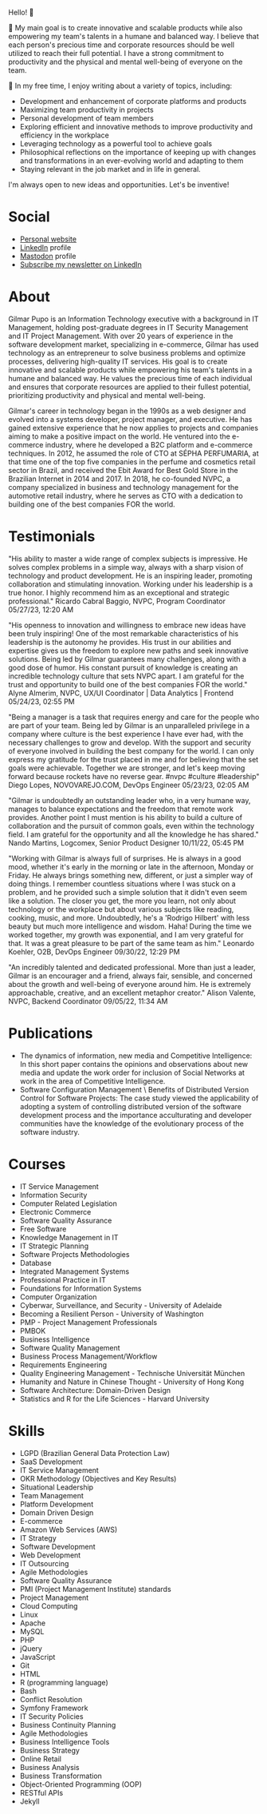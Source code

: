 Hello! :wave:

🔭 My main goal is to create innovative and scalable products while also empowering my team's talents in a humane and balanced way. I believe that each person's precious time and corporate resources should be well utilized to reach their full potential. I have a strong commitment to productivity and the physical and mental well-being of everyone on the team.

📝 In my free time, I enjoy writing about a variety of topics, including:
- Development and enhancement of corporate platforms and products
- Maximizing team productivity in projects
- Personal development of team members
- Exploring efficient and innovative methods to improve productivity and efficiency in the workplace
- Leveraging technology as a powerful tool to achieve goals
- Philosophical reflections on the importance of keeping up with changes and transformations in an ever-evolving world and adapting to them
- Staying relevant in the job market and in life in general.

I'm always open to new ideas and opportunities. Let's be inventive!

# Social

- [Personal website](https://www.gpupo.com)
- [LinkedIn](https://www.linkedin.com/in/gilmarpupo/) profile
- <a rel="me" href="https://mastodon.social/@gpupo">Mastodon</a> profile
- <a class="libutton" href="https://www.linkedin.com/build-relation/newsletter-follow?entityUrn=7039318039770640384" target="_blank">Subscribe my newsletter on LinkedIn</a>

# About

Gilmar Pupo is an Information Technology executive with a background in IT Management, holding post-graduate degrees in IT Security Management and IT Project Management. With over 20 years of experience in the software development market, specializing in e-commerce, Gilmar has used technology as an entrepreneur to solve business problems and optimize processes, delivering high-quality IT services. His goal is to create innovative and scalable products while empowering his team's talents in a humane and balanced way. He values the precious time of each individual and ensures that corporate resources are applied to their fullest potential, prioritizing productivity and physical and mental well-being.

Gilmar's career in technology began in the 1990s as a web designer and evolved into a systems developer, project manager, and executive. He has gained extensive experience that he now applies to projects and companies aiming to make a positive impact on the world. He ventured into the e-commerce industry, where he developed a B2C platform and e-commerce techniques. In 2012, he assumed the role of CTO at SÉPHA PERFUMARIA, at that time one of the top five companies in the perfume and cosmetics retail sector in Brazil, and received the Ebit Award for Best Gold Store in the Brazilian Internet in 2014 and 2017. In 2018, he co-founded NVPC, a company specialized in business and technology management for the automotive retail industry, where he serves as CTO with a dedication to building one of the best companies FOR the world.

# Testimonials

"His ability to master a wide range of complex subjects is impressive. He solves complex problems in a simple way, always with a sharp vision of technology and product development. He is an inspiring leader, promoting collaboration and stimulating innovation. Working under his leadership is a true honor. I highly recommend him as an exceptional and strategic professional."
Ricardo Cabral Baggio, NVPC, Program Coordinator
05/27/23, 12:20 AM

"His openness to innovation and willingness to embrace new ideas have been truly inspiring! One of the most remarkable characteristics of his leadership is the autonomy he provides. His trust in our abilities and expertise gives us the freedom to explore new paths and seek innovative solutions. Being led by Gilmar guarantees many challenges, along with a good dose of humor. His constant pursuit of knowledge is creating an incredible technology culture that sets NVPC apart. I am grateful for the trust and opportunity to build one of the best companies FOR the world."
Alyne Almerim, NVPC, UX/UI Coordinator | Data Analytics | Frontend
05/24/23, 02:55 PM

"Being a manager is a task that requires energy and care for the people who are part of your team. Being led by Gilmar is an unparalleled privilege in a company where culture is the best experience I have ever had, with the necessary challenges to grow and develop. With the support and security of everyone involved in building the best company for the world. I can only express my gratitude for the trust placed in me and for believing that the set goals were achievable. Together we are stronger, and let's keep moving forward because rockets have no reverse gear. #nvpc #culture #leadership"
Diego Lopes, NOVOVAREJO.COM, DevOps Engineer
05/23/23, 02:05 AM

"Gilmar is undoubtedly an outstanding leader who, in a very humane way, manages to balance expectations and the freedom that remote work provides. Another point I must mention is his ability to build a culture of collaboration and the pursuit of common goals, even within the technology field. I am grateful for the opportunity and all the knowledge he has shared."
Nando Martins, Logcomex, Senior Product Designer
10/11/22, 05:45 PM

"Working with Gilmar is always full of surprises. He is always in a good mood, whether it's early in the morning or late in the afternoon, Monday or Friday. He always brings something new, different, or just a simpler way of doing things. I remember countless situations where I was stuck on a problem, and he provided such a simple solution that it didn't even seem like a solution. The closer you get, the more you learn, not only about technology or the workplace but about various subjects like reading, cooking, music, and more. Undoubtedly, he's a 'Rodrigo Hilbert' with less beauty but much more intelligence and wisdom. Haha! During the time we worked together, my growth was exponential, and I am very grateful for that. It was a great pleasure to be part of the same team as him."
Leonardo Koehler, O2B, DevOps Engineer
09/30/22, 12:29 PM

"An incredibly talented and dedicated professional. More than just a leader, Gilmar is an encourager and a friend, always fair, sensible, and concerned about the growth and well-being of everyone around him. He is extremely approachable, creative, and an excellent metaphor creator."
Alison Valente, NVPC, Backend Coordinator
09/05/22, 11:34 AM

# Publications

- The dynamics of information, new media and Competitive Intelligence: In this short paper contains the opinions and observations about new media and update the work order for inclusion of Social Networks at work in the area of Competitive Intelligence.
- Software Configuration Management \ Benefits of Distributed Version Control for Software Projects: The case study viewed the applicability of adopting a system of controlling distributed version of the software development process and the importance acculturating and developer communities have the knowledge of the evolutionary process of the software industry.

# Courses

- IT Service Management
- Information Security
- Computer Related Legislation
- Electronic Commerce
- Software Quality Assurance
- Free Software
- Knowledge Management in IT
- IT Strategic Planning
- Software Projects Methodologies
- Database
- Integrated Management Systems
- Professional Practice in IT
- Foundations for Information Systems
- Computer Organization
- Cyberwar, Surveillance, and Security - University of Adelaide
- Becoming a Resilient Person - University of Washington
- PMP - Project Management Professionals
- PMBOK
- Business Intelligence
- Software Quality Management
- Business Process Management/Workflow
- Requirements Engineering
- Quality Engineering Management - Technische Universität München
- Humanity and Nature in Chinese Thought - University of Hong Kong
- Software Architecture: Domain-Driven Design
- Statistics and R for the Life Sciences - Harvard University

# Skills

- LGPD (Brazilian General Data Protection Law)
- SaaS Development
- IT Service Management
- OKR Methodology (Objectives and Key Results)
- Situational Leadership
- Team Management
- Platform Development
- Domain Driven Design
- E-commerce
- Amazon Web Services (AWS)
- IT Strategy
- Software Development
- Web Development
- IT Outsourcing
- Agile Methodologies
- Software Quality Assurance
- PMI (Project Management Institute) standards
- Project Management
- Cloud Computing
- Linux
- Apache
- MySQL
- PHP
- jQuery
- JavaScript
- Git
- HTML
- R (programming language)
- Bash
- Conflict Resolution
- Symfony Framework
- IT Security Policies
- Business Continuity Planning
- Agile Methodologies
- Business Intelligence Tools
- Business Strategy
- Online Retail
- Business Analysis
- Business Transformation
- Object-Oriented Programming (OOP)
- RESTful APIs
- Jekyll
